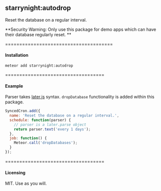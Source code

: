 ## starrynight:autodrop

Reset the database on a regular interval.

 **Security Warning:  Only use this package for demo apps which can have their database regularly reset. **

======================================
#### Installation  

````
meteor add starrynight:autodrop
````

===================================
#### Example  

Parser takes [later.js](http://bunkat.github.io/later/) syntax.  ``dropDatabase`` functionality is added within this package.

````js
SyncedCron.add({
  name: 'Reset the database on a regular interval.',
  schedule: function(parser) {
    // parser is a later.parse object
    return parser.text('every 1 days');
  },
  job: function() {
    Meteor.call('dropDatabases');
  }
});
````


===================================
#### Licensing

MIT.  Use as you will.
